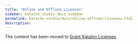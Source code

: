 ```yaml
---
title: "Online and Offline Licenses"
sidebar: katalon_studio_docs_sidebar
permalink: katalon-studio/docs/online-offline-licenses.html
description:
---
```


The content has been moved to [Grant Katalon Licenses](https://docs.katalon.com/katalon-studio/docs/use-online-license.html).